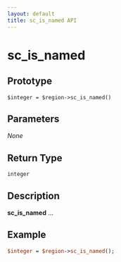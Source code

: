 ```yaml
---
layout: default
title: sc_is_named API
---
```



sc_is_named
===========


Prototype
---------

```
$integer = $region->sc_is_named()
```


Parameters
----------

_None_

Return Type
-----------

`integer`


Description
-----------

**sc_is_named** ...


Example
-------

```perl
$integer = $region->sc_is_named();
```
